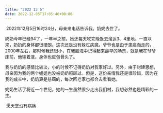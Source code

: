```yaml
---
title: "2022 12 5"
date: 2022-12-05T17:05:40+08:00
---
```




​		2022年12月5日16时24分，母亲来电话告诉我，奶奶去世了。



​		奶奶今年已经94了，一年半之前，她还每天吃完晚饭去溜达3、4里地。一直以来，奶奶的身体都很硬朗，这次还是没有躲过病魔。爷爷也是由于患癌而走的，2000年左右，那时候我还很小，在我脑海中记得起来最早的场景，就是我在爷爷床前，他输着液，身体也皮包骨头了。



​		我与奶奶的感情比较淡，小的时候不记得奶奶对我家好过。另外，由于封建思想，母亲因为我的两个姐姐也没被奶奶照顾过。但是，这份亲情我还是很珍惜，因为在我的成长中，奶奶算是慈蔼的，每次回老家也都会去看看她。



​		奶奶生活了将近一个世纪，她的一生虽然很少走出我们村，我想必然也是精彩的一生。



​		愿天堂没有病痛

